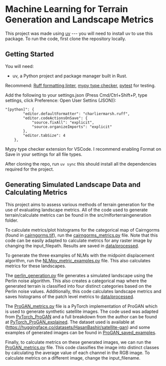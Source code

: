 # Machine Learning for Terrain Generation and Landscape Metrics

This project was made using [uv](https://docs.astral.sh/uv/) --- you will need to install uv to use this package. To run the code, first clone the repository locally.

## Getting Started

You will need:

- uv, a Python project and package manager built in Rust.

Recommend:
[Ruff formatting linter](https://marketplace.visualstudio.com/items?itemName=charliermarsh.ruff), [mypy type checker](https://marketplace.visualstudio.com/items?itemName=ms-python.mypy-type-checker), [pytest](https://docs.pytest.org/en/stable/) for testing.

Add the following to your settings.json (Press Cmd/Ctrl+Shift+P, type settings, click Preference: Open User Settins (JSON)):

```{json}
"[python]": {
        "editor.defaultFormatter": "charliermarsh.ruff",
        "editor.codeActionsOnSave": {
            "source.fixAll": "explicit",
            "source.organizeImports": "explicit"
        },
        "editor.tabSize": 4
    },
```

Mypy type checker extension for VSCode.
I recommend enabling Format on Save in your settings for all file types.

After cloning the repo, run `uv sync` this should install all the dependencies required for the project.

## Generating Simulated Landscape Data and Calculating Metrics

This project aims to assess various methods of terrain generation for the use of evaluating landscape metrics. All of the code used to generate terrain/calculate metrics can be found in the src/mlforterraingeneration folder.

To calculate metrics/plot histograms for the categorical map of Cairngorms (found in [cairngorms.tif](.data/raw/cairngorms.tif)), run the [cairngorms_metrics.py](.src/mlforterraingeneration/Landscape_Metrics/cairngorms_metrics.py) file. Note that this code can be easily adapted to calculate metrics for any raster image by changing the input_filepath. Results are saved in [data/processed](.data/processed).

To generate the three examples of NLMs with the midpoint displacement algorithm, run the [NLMpy_metric_examples.py](.src/mlforterraingeneration/Landscape_Metrics/NLMpy_metric_examples.py) file. This also calculates metrics for these landscapes.

The [perlin_generation.py](.src/mlforterraingeneration/Perlin_Noise/perlin_generation.py) file generates a simulated landscape using the Perlin noise algorithm. This also creates a categorical map where the generated terrain is classified into four distinct categories based on the Perlin noise values. Additionally, this code calculates landscape metrics and saves histograms of the patch level metrics to [data/processed](.data/processed).

The [ProGAN_metrics.py](.src/mlforterraingeneration/Machine_Learning/ProGAN_metrics.py) file is a PyTorch implementation of ProGAN which is used to generate synthetic satellite images. The code used was adapted from [PyTorch_ProGAN](https://www.kaggle.com/code/tauilabdelilah/progan-implementation-from-scratch-pytorch) and a full breakdown from the author can be found at [PyTorch_ProGAN_explained](https://blog.paperspace.com/implementation-of-progan-from-scratch/). The dataset used is available at (https://huggingface.co/datasets/HasanBashir/satellite-gan) and some examples of generated images can be found in [ProGAN_saved_examples](.data/processed/ProGAN_saved_examples). 

Finally, to calculate metrics on these generated images, we can run the [ProGAN_metrics.py](.src/mlforterraingeneration/Machine_Learning/ProGAN_metrics.py) file. This code classifies the image into distinct classes by calculating the average value of each channel in the RGB image. To calculate metrics on a different image, change the input_filename.
